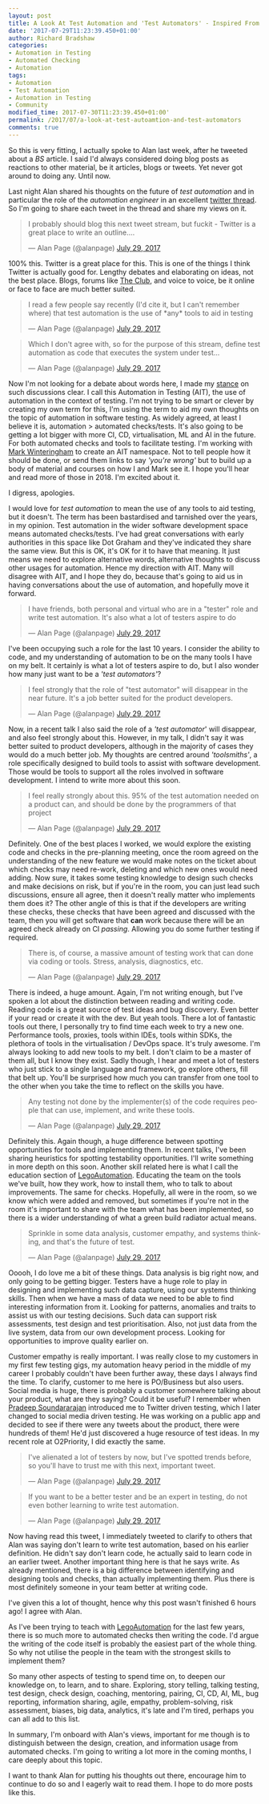 ```yaml
---
layout: post
title: A Look At Test Automation and 'Test Automators' - Inspired From Alan Page's Tweets
date: '2017-07-29T11:23:39.450+01:00'
author: Richard Bradshaw
categories: 
- Automation in Testing
- Automated Checking
- Automation
tags:
- Automation
- Test Automation
- Automation in Testing
- Community
modified_time: 2017-07-30T11:23:39.450+01:00'
permalink: /2017/07/a-look-at-test-autoamtion-and-test-automators
comments: true
---
```

So this is very fitting, I actually spoke to Alan last week, after he tweeted about a _BS_ article. I said I'd always considered doing blog posts as reactions to other material, be it articles, blogs or tweets. Yet never got around to doing any. Until now. 

Last night Alan shared his thoughts on the future of _test automation_ and in particular the role of the _automation engineer_ in an excellent [twitter thread](https://twitter.com/alanpage/status/891113697313079296). So I'm going to share each tweet in the thread and share my views on it.

<blockquote class="twitter-tweet tw-align-center" data-lang="en"><p lang="en" dir="ltr">I probably should blog this next tweet stream, but fuckit - Twitter is a great place to write an outline....</p>&mdash; Alan Page (@alanpage) <a href="https://twitter.com/alanpage/status/891113697313079296">July 29, 2017</a></blockquote>
<script async src="//platform.twitter.com/widgets.js" charset="utf-8"></script>


100% this. Twitter is a great place for this. This is one of the things I think Twitter is actually good for. Lengthy debates and elaborating on ideas, not the best place. Blogs, forums like [The Club](club.ministryoftesting.com), and voice to voice, be it online or face to face are much better suited.

<blockquote class="twitter-tweet tw-align-center" data-conversation="none" data-lang="en"><p lang="en" dir="ltr">I read a few people say recently (I&#39;d cite it, but I can&#39;t remember where) that test automation is the use of *any* tools to aid in testing</p>&mdash; Alan Page (@alanpage) <a href="https://twitter.com/alanpage/status/891113885008146434">July 29, 2017</a></blockquote>

<blockquote class="twitter-tweet tw-align-center" data-conversation="none" data-lang="en"><p lang="en" dir="ltr">Which I don&#39;t agree with, so for the purpose of this stream, define test automation as code that executes the system under test...</p>&mdash; Alan Page (@alanpage) <a href="https://twitter.com/alanpage/status/891114046883115008">July 29, 2017</a></blockquote>

Now I'm not looking for a debate about words here, I made my [stance](/2017/04/you-say-test-i-say-check-on-we-go.html) on such discussions clear. I call this Automation in Testing (AIT), the use of automation in the context of testing. I'm not trying to be smart or clever by creating my own term for this, I'm using the term to aid my own thoughts on the topic of automation in software testing. As widely agreed, at least I believe it is, automation > automated checks/tests. It's also going to be getting a lot bigger with more CI, CD, virtualisation, ML and AI in the future. For both automated checks and tools to facilitate testing. I'm working with [Mark Winteringham](https://twitter.com/2bittester) to create an AIT namespace. Not to tell people how it should be done, or send them links to say _'you're wrong'_ but to build up a body of material and courses on how I and Mark see it. I hope you'll hear and read more of those in 2018. I'm excited about it.

I digress, apologies.

I would love for _test automation_ to mean the use of any tools to aid testing, but it doesn't. The term has been bastardised and tarnished over the years, in my opinion. Test automation in the wider software development space means automated checks/tests. I've had great conversations with early authorities in this space like Dot Graham and they've indicated they share the same view. But this is OK, it's OK for it to have that meaning. It just means we need to explore alternative words, alternative thoughts to discuss other usages for automation. Hence my direction with AIT. Many will disagree with AIT, and I hope they do, because that's going to aid us in having conversations about the use of automation, and hopefully move it forward.

<blockquote class="twitter-tweet tw-align-center" data-conversation="none" data-lang="en"><p lang="en" dir="ltr">I have friends, both personal and virtual who are in a &quot;tester&quot; role and write test automation. It&#39;s also what a lot of testers aspire to do</p>&mdash; Alan Page (@alanpage) <a href="https://twitter.com/alanpage/status/891114377381675008">July 29, 2017</a></blockquote>

I've been occupying such a role for the last 10 years. I consider the ability to code, and my understanding of automation to be on the many tools I have on my belt. It certainly is what a lot of testers aspire to do, but I also wonder how many just want to be a _'test automators'_?

<blockquote class="twitter-tweet tw-align-center" data-conversation="none" data-lang="en"><p lang="en" dir="ltr">I feel strongly that the role of &quot;test automator&quot; will disappear in the near future. It&#39;s a job better suited for the product developers.</p>&mdash; Alan Page (@alanpage) <a href="https://twitter.com/alanpage/status/891114914055454720">July 29, 2017</a></blockquote>

Now, in a recent talk I also said the role of a _'test automator_' will disappear, and also feel strongly about this. However, in my talk, I didn't say it was better suited to product developers, although in the majority of cases they would do a much better job. My thoughts are centred around _'toolsmiths'_, a role specifically designed to build tools to assist with software development. Those would be tools to support all the roles involved in software development. I intend to write more about this soon.

<blockquote class="twitter-tweet tw-align-center" data-conversation="none" data-lang="en"><p lang="en" dir="ltr">I feel really strongly about this. 95% of the test automation needed on a product can, and should be done by the programmers of that project</p>&mdash; Alan Page (@alanpage) <a href="https://twitter.com/alanpage/status/891115118167154688">July 29, 2017</a></blockquote>

Definitely. One of the best places I worked, we would explore the existing code and checks in the pre-planning meeting, once the room agreed on the understanding of the new feature we would make notes on the ticket about which checks may need re-work, deleting and which new ones would need adding. Now sure, it takes some testing knowledge to design such checks and make decisions on risk, but if you're in the room, you can just lead such discussions, ensure all agree, then it doesn't really matter who implements them does it? The other angle of this is that if the developers are writing these checks, these checks that have been agreed and discussed with the team, then you will get software that **can** work because there will be an agreed check already on CI _passing_. Allowing you do some further testing if required. 

<blockquote class="twitter-tweet tw-align-center" data-conversation="none" data-lang="en"><p lang="en" dir="ltr">There is, of course, a massive amount of testing work that can done via coding or tools. Stress, analysis, diagnostics, etc.</p>&mdash; Alan Page (@alanpage) <a href="https://twitter.com/alanpage/status/891115595764072449">July 29, 2017</a></blockquote>

There is indeed, a huge amount. Again, I'm not writing enough, but I've spoken a lot about the distinction between reading and writing code. Reading code is a great source of test ideas and bug discovery. Even better if your read or create it with the dev. But yeah tools. There a lot of fantastic tools out there, I personally try to find time each week to try a new one. Performance tools, proxies, tools within IDEs, tools within SDKs, the plethora of tools in the virtualisation / DevOps space. It's truly awesome. I'm always looking to add new tools to my belt. I don't claim to be a master of them all, but I know they exist. Sadly though, I hear and meet a lot of testers who just stick to a single language and framework, go explore others, fill that belt up. You'll be surprised how much you can transfer from one tool to the other when you take the time to reflect on the skills you have.

<blockquote class="twitter-tweet tw-align-center" data-conversation="none" data-lang="en"><p lang="en" dir="ltr">Any testing not done by the implementer(s) of the code requires people that can use, implement, and write these tools.</p>&mdash; Alan Page (@alanpage) <a href="https://twitter.com/alanpage/status/891116022194774016">July 29, 2017</a></blockquote>

Definitely this. Again though, a huge difference between spotting opportunities for tools and implementing them. In recent talks, I've been sharing heuristics for spotting testability opportunities. I'll write something in more depth on this soon. Another skill related here is what I call the education section of [LegoAutomation](https://thefriendlytester.co.uk/training/legoautomation/). Educating the team on the tools we've built, how they work, how to install them, who to talk to about improvements. The same for checks. Hopefully, all were in the room, so we know which were added and removed, but sometimes if you're not in the room it's important to share with the team what has been implemented, so there is a wider understanding of what a green build radiator actual means. 

<blockquote class="twitter-tweet tw-align-center" data-conversation="none" data-lang="en"><p lang="en" dir="ltr">Sprinkle in some data analysis, customer empathy, and systems thinking, and that&#39;s the future of test.</p>&mdash; Alan Page (@alanpage) <a href="https://twitter.com/alanpage/status/891116210321899521">July 29, 2017</a></blockquote>

Ooooh, I do love me a bit of these things. Data analysis is big right now, and only going to be getting bigger. Testers have a huge role to play in designing and implementing such data capture, using our systems thinking skills. Then when we have a mass of data we need to be able to find interesting information from it. Looking for patterns, anomalies and traits to assist us with our testing decisions. Such data can support risk assessments, test design and test prioritisation. Also, not just data from the live system, data from our own development process. Looking for opportunities to improve quality earlier on. 

Customer empathy is really important. I was really close to my customers in my first few testing gigs, my automation heavy period in the middle of my career I probably couldn't have been further away, these days I always find the time. To clarify, customer to me here is PO/Business but also users. Social media is huge, there is probably a customer somewhere talking about your product, what are they saying? Could it be useful? I remember when [Pradeep Soundararajan](https://twitter.com/testertested) introduced me to Twitter driven testing, which I later changed to social media driven testing. He was working on a public app and decided to see if there were any tweets about the product, there were hundreds of them! He'd just discovered a huge resource of test ideas. In my recent role at O2Priority, I did exactly the same. 

<blockquote class="twitter-tweet tw-align-center" data-conversation="none" data-lang="en"><p lang="en" dir="ltr">I&#39;ve alienated a lot of testers by now, but I&#39;ve spotted trends before, so you&#39;ll have to trust me with this next, important tweet.</p>&mdash; Alan Page (@alanpage) <a href="https://twitter.com/alanpage/status/891116760056815616">July 29, 2017</a></blockquote>

<blockquote class="twitter-tweet tw-align-center" data-conversation="none" data-lang="en"><p lang="en" dir="ltr">If you want to be a better tester and be an expert in testing, do not even bother learning to write test automation.</p>&mdash; Alan Page (@alanpage) <a href="https://twitter.com/alanpage/status/891116948909457408">July 29, 2017</a></blockquote>

Now having read this tweet, I immediately tweeted to clarify to others that Alan was saying don't learn to write test automation, based on his earlier definition. He didn't say don't learn code, he actually said to learn code in an earlier tweet. Another important thing here is that he says write. As already mentioned, there is a big difference between identifying and designing tools and checks, than actually implementing them. Plus there is most definitely someone in your team better at writing code.

I've given this a lot of thought, hence why this post wasn't finished 6 hours ago! I agree with Alan. 

As I've been trying to teach with [LegoAutomation](https://thefriendlytester.co.uk/training/legoautomation/) for the last few years, there is so much more to automated checks then writing the code. I'd argue the writing of the code itself is probably the easiest part of the whole thing. So why not utilise the people in the team with the strongest skills to implement them?

So many other aspects of testing to spend time on, to deepen our knowledge on, to learn, and to share. Exploring, story telling, talking testing, test design, check design, coaching, mentoring, pairing, CI, CD, AI, ML, bug reporting, information sharing, agile, empathy, problem-solving, risk assessment, biases, big data, analytics, it's late and I'm tired, perhaps you can all add to this list.

In summary, I'm onboard with Alan's views, important for me though is to distinguish between the design, creation, and information usage from automated checks. I'm going to writing a lot more in the coming months, I care deeply about this topic.

I want to thank Alan for putting his thoughts out there, encourage him to continue to do so and I eagerly wait to read them. I hope to do more posts like this.